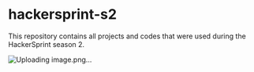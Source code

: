 # hackersprint-s2
This repository contains all projects and codes that were used during the HackerSprint season 2. 

![Uploading image.png…]()
